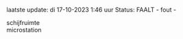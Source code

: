laatste update: 
di 17-10-2023  1:46   uur 
Status: FAALT - fout - 
<div class="service R">schijfruimte</div><div class="service Y">microstation</div>
